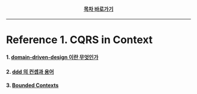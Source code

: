 <div align="center">

#### [목차 바로가기](https://github.com/dhslrl321/cqrs-journey-korean-ver/blob/master/Table%20of%20Contents.mdwn)

</div>

---

# Reference 1. CQRS in Context

#### 1. [domain-driven-design 이란 무엇인가](https://github.com/dhslrl321/cqrs-journey-korean-ver/blob/master/part02-references/reference01/01.%20domain-driven-design%20이란%20무엇인가.mdwn)

#### 2. [ddd 의 컨셉과 용어](https://github.com/dhslrl321/cqrs-journey-korean-ver/blob/master/part02-references/reference01/02.%20ddd%20의%20컨셉과%20용어%20.mdwn)

#### 3. [Bounded Contexts](https://github.com/dhslrl321/cqrs-journey-korean-ver/blob/master/part02-references/reference01/03.%20Bounded%20Contexts.mdwn)

